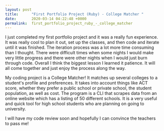 ```yaml
---
layout: post
title:      "First Portfolio Project (Ruby) - College Matcher "
date:       2020-03-14 04:22:48 +0000
permalink:  first_portfolio_project_ruby_-_college_matcher
---
```



I just completed my first portfolio project and it was a really fun experience. It was really cool to plan it out, set up the classes, and then code and iterate until it was finished. The iteration process was a lot more time consuming than I thought. There were difficult times when some nights I would make very little progress and there were other nights when I would just burn through code. Overall I think the biggest lesson I learned it patience. It will all come together and just enjoy the process along the way.

My coding project is a College Matcher! It matches up several colleges to a student's profile and preferences. It takes into account things like ACT score, whether they prefer a public school or private school, the student population, as well as cost. The program is a CLI that scrapes data from an online website which has a listing of 50 different schools. It is a very useful and quick tool for high school students who are planning on going to university.  

I will have my code review soon and hopefully I can convince the teachers to pass me!


